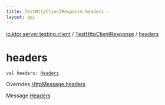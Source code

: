 ```yaml
---
title: TestHttpClientResponse.headers - 
layout: api
---
```


<div class='api-docs-breadcrumbs'><a href="../index.html">io.ktor.server.testing.client</a> / <a href="index.html">TestHttpClientResponse</a> / <a href="./headers.html">headers</a></div>

# headers

<div class="signature"><code><span class="keyword">val </span><span class="identifier">headers</span><span class="symbol">: </span><a href="../../io.ktor.http/-headers/index.html"><span class="identifier">Headers</span></a></code></div>

Overrides <a href="../../io.ktor.http/-http-message/headers.html">HttpMessage.headers</a>

Message <a href="../../io.ktor.http/-headers/index.html">Headers</a>

